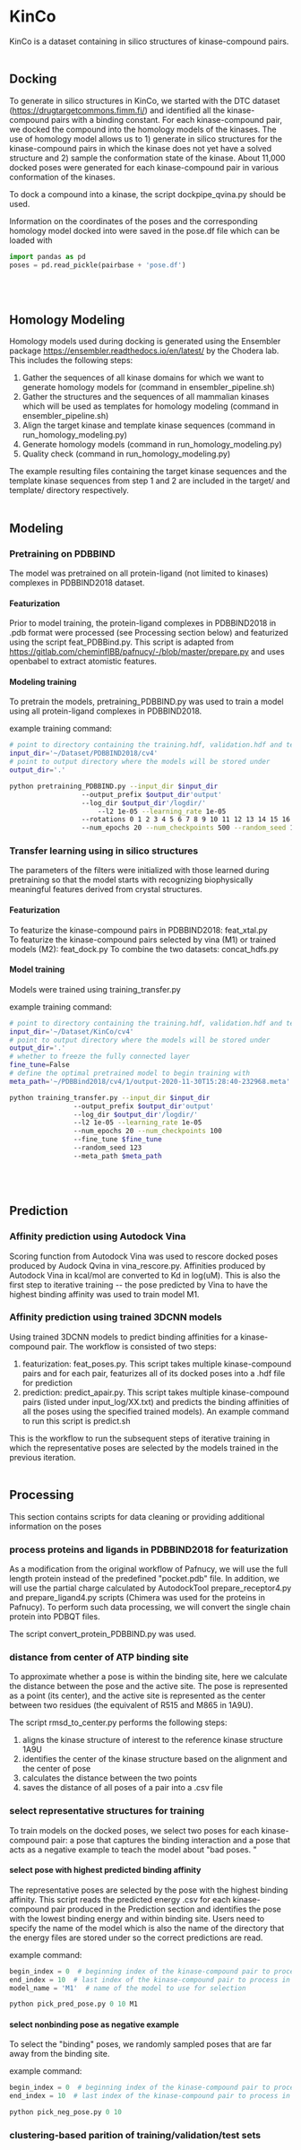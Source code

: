 # KinCo

KinCo is a dataset containing in silico structures of kinase-compound pairs. 
 <br><br>
 
## Docking

To generate in silico structures in KinCo, we started with the DTC dataset (https://drugtargetcommons.fimm.fi/) and identified all the kinase-compound pairs with a binding constant. For each kinase-compound pair, we docked the compound into the homology models of the kinases. The use of homology model allows us to 1) generate in silico structures for the kinase-compound pairs in which the kinase does not yet have a solved structure and 2) sample the conformation state of the kinase. About 11,000 docked poses were generated for each kinase-compound pair in various conformation of the kinases. 

To dock a compound into a kinase, the script dockpipe_qvina.py should be used. 

Information on the coordinates of the poses and the corresponding homology model docked into were saved in the pose.df file which can be loaded with
```python
import pandas as pd
poses = pd.read_pickle(pairbase + 'pose.df')
```
<br><br>

## Homology Modeling
Homology models used during docking is generated using the Ensembler package https://ensembler.readthedocs.io/en/latest/ by the Chodera lab. This includes the following steps:
1) Gather the sequences of all kinase domains for which we want to generate homology models for (command in ensembler_pipeline.sh)
2) Gather the structures and the sequences of all mammalian kinases which will be used as templates for homology modeling (command in ensembler_pipeline.sh)
3) Align the target kinase and template kinase sequences (command in run_homology_modeling.py)
4) Generate homology models (command in run_homology_modeling.py)
5) Quality check (command in run_homology_modeling.py)

The example resulting files containing the target kinase sequences and the template kinase sequences from step 1 and 2 are included in the target/ and template/ directory respectively.
<br><br>

## Modeling 

### Pretraining on PDBBIND
The model was pretrained on all protein-ligand (not limited to kinases) complexes in PDBBIND2018 dataset.

#### Featurization
Prior to model training, the protein-ligand complexes in PDBBIND2018 in .pdb format were processed (see Processing section below) and featurized using the script feat_PDBBind.py. This script is adapted from https://gitlab.com/cheminfIBB/pafnucy/-/blob/master/prepare.py and uses openbabel to extract atomistic features.

#### Modeling training
To pretrain the models, pretraining_PDBBIND.py was used to train a model using all protein-ligand complexes in PDBBIND2018. 

example training command:
```bash
# point to directory containing the training.hdf, validation.hdf and test.hdf 
input_dir='~/Dataset/PDBBIND2018/cv4'
# point to output directory where the models will be stored under
output_dir='.'

python pretraining_PDBBIND.py --input_dir $input_dir 
			      --output_prefix $output_dir'output' 
   			      --log_dir $output_dir'/logdir/' 
       			      --l2 1e-05 --learning_rate 1e-05 
 			      --rotations 0 1 2 3 4 5 6 7 8 9 10 11 12 13 14 15 16 17 18 19 20 21 22 23 
			      --num_epochs 20 --num_checkpoints 500 --random_seed 123
```

### Transfer learning using in silico structures
The parameters of the filters were initialized with those learned during pretraining so that the model starts with recognizing biophysically meaningful features derived from crystal structures. 

#### Featurization
To featurize the kinase-compound pairs in PDBBIND2018: feat_xtal.py   
To featurize the kinase-compound pairs selected by vina (M1) or trained models (M2): feat_dock.py
To combine the two datasets: concat_hdfs.py

#### Model training
Models were trained using training_transfer.py

example training command:
```bash
# point to directory containing the training.hdf, validation.hdf and test.hdf               
input_dir='~/Dataset/KinCo/cv4'
# point to output directory where the models will be stored under
output_dir='.'
# whether to freeze the fully connected layer
fine_tune=False
# define the optimal pretrained model to begin training with
meta_path='~/PDBBind2018/cv4/1/output-2020-11-30T15:28:40-232968.meta'

python training_transfer.py --input_dir $input_dir 
			    --output_prefix $output_dir'output' 
			    --log_dir $output_dir'/logdir/' 
			    --l2 1e-05 --learning_rate 1e-05 
			    --num_epochs 20 --num_checkpoints 100 
			    --fine_tune $fine_tune 
			    --random_seed 123 
			    --meta_path $meta_path
```
<br><br>

## Prediction

### Affinity prediction using Autodock Vina
Scoring function from Autodock Vina was used to rescore docked poses produced by Audock Qvina in vina_rescore.py. Affinities produced by Autodock Vina in kcal/mol are converted to Kd in log(uM). This is also the first step to iterative training -- the pose predicted by Vina to have the highest binding affinity was used to train model M1. 
  
### Affinity prediction using trained 3DCNN models
Using trained 3DCNN models to predict binding affinities for a kinase-compound pair. The workflow is consisted of two steps:
1) featurization: feat_poses.py. This script takes multiple kinase-compound pairs and for each pair, featurizes all of its docked poses into a .hdf file for prediction
2) prediction: predict_apair.py. This script takes multiple kinase-compound pairs (listed under input_log/XX.txt) and predicts the binding affinities of all the poses using the specified trained models). An example command to run this script is predict.sh

This is the workflow to run the subsequent steps of iterative training in which the representative poses are selected by the models trained in the previous iteration.
<br><br>

## Processing
This section contains scripts for data cleaning or providing additional information on the poses

### process proteins and ligands in PDBBIND2018 for featurization
As a modification from the original workflow of Pafnucy, we will use the full length protein instead of the predefined "pocket.pdb" file. In addition, we will use the partial charge calculated by AutodockTool prepare_receptor4.py and prepare_ligand4.py scripts (Chimera was used for the proteins in Pafnucy). To perform such data processing, we will convert the single chain protein into PDBQT files. 

The script convert_protein_PDBBIND.py was used. 

### distance from center of ATP binding site
To approximate whether a pose is within the binding site, here we calculate the distance between the pose and the active site. The pose is represented as a point (its center), and the active site is represented as the center between two residues (the equivalent of R515 and M865 in 1A9U). 

The script rmsd_to_center.py performs the following steps:
1) aligns the kinase structure of interest to the reference kinase structure 1A9U
2) identifies the center of the kinase structure based on the alignment and the center of pose
3) calculates the distance between the two points
4) saves the distance of all poses of a pair into a .csv file

### select representative structures for training
To train models on the docked poses, we select two poses for each kinase-compound pair: a pose that captures the binding interaction and a pose that acts as a negative example to teach the model about "bad poses.
"
#### select pose with highest predicted binding affinity
The representative poses are selected by the pose with the highest binding affinity. This script reads the predicted energy .csv for each kinase-compound pair produced in the Prediction section and identifies the pose with the lowest binding energy and within binding site. Users need to specify the name of the model which is also the name of the directory that the energy files are stored under so the correct predictions are read. 

example command:
```python
begin_index = 0  # beginning index of the kinase-compound pair to process in the reference table
end_index = 10  # last index of the kinase-compound pair to process in the reference table
model_name = 'M1'  # name of the model to use for selection

python pick_pred_pose.py 0 10 M1
```
 
#### select nonbinding pose as negative example
To select the "binding" poses, we randomly sampled poses that are far away from the binding site.

example command:
```python
begin_index = 0  # beginning index of the kinase-compound pair to process in the reference table
end_index = 10  # last index of the kinase-compound pair to process in the reference table

python pick_neg_pose.py 0 10
```

### clustering-based parition of training/validation/test sets

